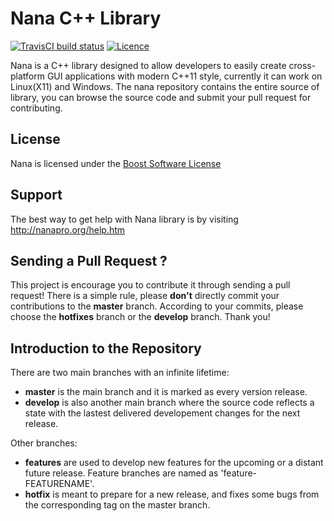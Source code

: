 # Nana C++ Library 
[![TravisCI build status](https://travis-ci.org/qPCR4vir/nana.svg)](https://travis-ci.org/qPCR4vir/nana) [![Licence](https://img.shields.io/badge/license-BSL-blue.svg?style=flat)](LICENSE_1_0.txt)


Nana is a C++ library designed to allow developers to easily create cross-platform GUI applications with modern C++11 style, currently it can work on Linux(X11) and Windows. The nana repository contains the entire source of library, you can browse the source code and submit your pull request for contributing.

## License

Nana is licensed under the [Boost Software License](http://www.boost.org/LICENSE_1_0.txt)

## Support

The best way to get help with Nana library is by visiting http://nanapro.org/help.htm

## Sending a Pull Request ?

This project is encourage you to contribute it through sending a pull request! There is a simple rule, please **don't** directly commit your contributions to the **master** branch. According to your commits, please choose the **hotfixes** branch or the **develop** branch. Thank you!

## Introduction to the Repository

There are two main branches with an infinite lifetime:
* **master** is the main branch and it is marked as every version release.
* **develop** is also another main branch where the source code reflects a state with the lastest delivered developement changes for the next release.

Other branches:
* **features** are used to develop new features for the upcoming or a distant future release. Feature branches are named as 'feature-FEATURENAME'.
* **hotfix** is meant to prepare for a new release, and fixes some bugs from the corresponding tag on the master branch.
